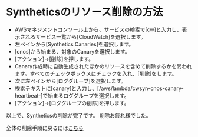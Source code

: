 # Syntheticsのリソース削除の方法

- AWSマネジメントコンソール上から、サービスの検索で[cw]と入力し、表示されるサービス一覧から[CloudWatch]を選択します。
- 左ペインから[Synthetics Canaries]を選択します。
- [cnos]から始まる、対象のCanaryを選択します。
- [アクション]→[削除]を押します。
- Canary作成時に自動生成されたほかのリソースを含めて削除するかを問われます。すべてのチェックボックスにチェックを入れ、[削除]をします。
- 次に左ペインから[ロググループ]を選択します。
- 検索テキストに[canary]と入力し、[/aws/lambda/cwsyn-cnos-canary-heartbeat-]で始まるロググループを選択します。
- [アクション]→[ロググループの削除]を押します。
 
以上で、Syntheticsの削除が完了です。
削除お疲れ様でした。

全体の削除手順に戻るには[こちら](./README.md)